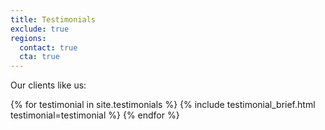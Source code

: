 ```yaml
---
title: Testimonials
exclude: true
regions:
  contact: true
  cta: true
---
```


Our clients like us:

{% for testimonial in site.testimonials %}
{% include testimonial_brief.html testimonial=testimonial %}
{% endfor %}
